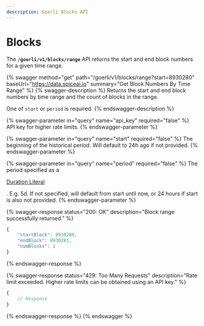 ```yaml
---
description: Goerli Blocks API
---
```


# Blocks

The **`/goerli/v1/blocks/range`** API returns the start and end block numbers for a given time range.

{% swagger method="get" path="/goerli/v1/blocks/range?start=8930280" baseUrl="https://data.spiceai.io" summary="Get Block Numbers By Time Range" %}
{% swagger-description %}
Returns the start and end block numbers by time range and the count of blocks in the range.

One of `start` or `period` is required.
{% endswagger-description %}

{% swagger-parameter in="query" name="api_key" required="false" %}
API key for higher rate limits.
{% endswagger-parameter %}

{% swagger-parameter in="query" name="start" required="false" %}
The beginning of the historical period. Will default to 24h ago if not provided.
{% endswagger-parameter %}

{% swagger-parameter in="query" name="period" required="false" %}
The period specified as a

[Duration Literal](../../getting-started/core-concepts/duration-literals.md)

. E.g. 5d. If not specified, will default from start until now, or 24 hours if start is also not provided.
{% endswagger-parameter %}

{% swagger-response status="200: OK" description="Block range successfully returned." %}
```javascript
{
	"startBlock": 8930280,
	"endBlock": 8930281,
	"numBlocks": 1
}
```
{% endswagger-response %}

{% swagger-response status="429: Too Many Requests" description="Rate limit exceeded. Higher rate limits can be obtained using an API key." %}
```javascript
{
    // Response
}
```
{% endswagger-response %}
{% endswagger %}
